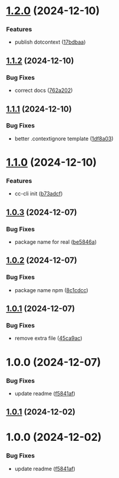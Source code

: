 # [1.2.0](https://github.com/Agentic-Insights/cc-cli/compare/v1.1.2...v1.2.0) (2024-12-10)


### Features

* publish dotcontext ([17bdbaa](https://github.com/Agentic-Insights/cc-cli/commit/17bdbaa5ef2f9c06b2977c021bc4aec122826d0a))

## [1.1.2](https://github.com/Agentic-Insights/cc-cli/compare/v1.1.1...v1.1.2) (2024-12-10)


### Bug Fixes

* correct docs ([762a202](https://github.com/Agentic-Insights/cc-cli/commit/762a202091a4933979b986ef3a1a7a37d220c012))

## [1.1.1](https://github.com/Agentic-Insights/cc-cli/compare/v1.1.0...v1.1.1) (2024-12-10)


### Bug Fixes

* better .contextignore template ([1df8a03](https://github.com/Agentic-Insights/cc-cli/commit/1df8a03a85bf541de4bf8a719c4063ee2b9fe6ee))

# [1.1.0](https://github.com/Agentic-Insights/cc-cli/compare/v1.0.3...v1.1.0) (2024-12-10)


### Features

* cc-cli init ([b73adcf](https://github.com/Agentic-Insights/cc-cli/commit/b73adcfb077be80436b467ae6248bf23f19558b9))

## [1.0.3](https://github.com/Agentic-Insights/cc-cli/compare/v1.0.2...v1.0.3) (2024-12-07)


### Bug Fixes

* package name for real ([be5846a](https://github.com/Agentic-Insights/cc-cli/commit/be5846a786e8a182d5d71521c2b0aaf9a1022463))

## [1.0.2](https://github.com/Agentic-Insights/cc-cli/compare/v1.0.1...v1.0.2) (2024-12-07)


### Bug Fixes

* package name npm ([8c1cdcc](https://github.com/Agentic-Insights/cc-cli/commit/8c1cdcc7f8ff2911dfdca86d81b850053349d8ab))

## [1.0.1](https://github.com/Agentic-Insights/cc-cli/compare/v1.0.0...v1.0.1) (2024-12-07)


### Bug Fixes

* remove extra file ([45ca9ac](https://github.com/Agentic-Insights/cc-cli/commit/45ca9ac243b31f76806996d10df2dcc14852f242))

# 1.0.0 (2024-12-07)


### Bug Fixes

* update readme ([f5841af](https://github.com/Agentic-Insights/cc-cli/commit/f5841aff00610f17926334fb6e470efde96768ce))

## [1.0.1](https://github.com/Agentic-Insights/cc-cli/compare/v1.0.0...v1.0.1) (2024-12-02)

# 1.0.0 (2024-12-02)


### Bug Fixes

* update readme ([f5841af](https://github.com/Agentic-Insights/cc-cli/commit/f5841aff00610f17926334fb6e470efde96768ce))
